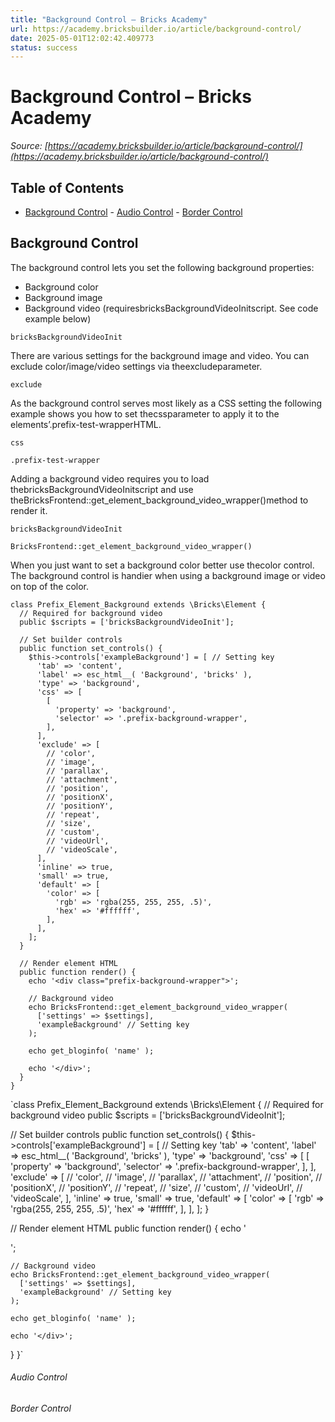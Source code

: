 ```yaml
---
title: "Background Control – Bricks Academy"
url: https://academy.bricksbuilder.io/article/background-control/
date: 2025-05-01T12:02:42.409773
status: success
---
```


# Background Control – Bricks Academy

*Source: [https://academy.bricksbuilder.io/article/background-control/](https://academy.bricksbuilder.io/article/background-control/)*

## Table of Contents

- [Background Control](#background-control)
        - [Audio Control](#audio-control)
        - [Border Control](#border-control)

## Background Control

The background control lets you set the following background properties:

- Background color
- Background image
- Background video (requiresbricksBackgroundVideoInitscript. See code example below)

`bricksBackgroundVideoInit`

There are various settings for the background image and video. You can exclude color/image/video settings via theexcludeparameter.

`exclude`

As the background control serves most likely as a CSS setting the following example shows you how to set thecssparameter to apply it to the elements’.prefix-test-wrapperHTML.

`css`

`.prefix-test-wrapper`

Adding a background video requires you to load thebricksBackgroundVideoInitscript and use theBricksFrontend::get_element_background_video_wrapper()method to render it.

`bricksBackgroundVideoInit`

`BricksFrontend::get_element_background_video_wrapper()`

When you just want to set a background color better use thecolor control. The background control is handier when using a background image or video on top of the color.

```
class Prefix_Element_Background extends \Bricks\Element {
  // Required for background video
  public $scripts = ['bricksBackgroundVideoInit'];

  // Set builder controls
  public function set_controls() {
    $this->controls['exampleBackground'] = [ // Setting key
      'tab' => 'content',
      'label' => esc_html__( 'Background', 'bricks' ),
      'type' => 'background',
      'css' => [
        [
          'property' => 'background',
          'selector' => '.prefix-background-wrapper',
        ],
      ],
      'exclude' => [
        // 'color',
        // 'image',
        // 'parallax',
        // 'attachment',
        // 'position',
        // 'positionX',
        // 'positionY',
        // 'repeat',
        // 'size',
        // 'custom',
        // 'videoUrl',
        // 'videoScale',
      ],
      'inline' => true,
      'small' => true,
      'default' => [
        'color' => [
          'rgb' => 'rgba(255, 255, 255, .5)',
          'hex' => '#ffffff',
        ],
      ],
    ];
  }

  // Render element HTML
  public function render() {
    echo '<div class="prefix-background-wrapper">';

    // Background video
    echo BricksFrontend::get_element_background_video_wrapper( 
      ['settings' => $settings], 
      'exampleBackground' // Setting key
    );

    echo get_bloginfo( 'name' );

    echo '</div>';
  }
}
```

`class Prefix_Element_Background extends \Bricks\Element {
  // Required for background video
  public $scripts = ['bricksBackgroundVideoInit'];

  // Set builder controls
  public function set_controls() {
    $this->controls['exampleBackground'] = [ // Setting key
      'tab' => 'content',
      'label' => esc_html__( 'Background', 'bricks' ),
      'type' => 'background',
      'css' => [
        [
          'property' => 'background',
          'selector' => '.prefix-background-wrapper',
        ],
      ],
      'exclude' => [
        // 'color',
        // 'image',
        // 'parallax',
        // 'attachment',
        // 'position',
        // 'positionX',
        // 'positionY',
        // 'repeat',
        // 'size',
        // 'custom',
        // 'videoUrl',
        // 'videoScale',
      ],
      'inline' => true,
      'small' => true,
      'default' => [
        'color' => [
          'rgb' => 'rgba(255, 255, 255, .5)',
          'hex' => '#ffffff',
        ],
      ],
    ];
  }

  // Render element HTML
  public function render() {
    echo '<div class="prefix-background-wrapper">';

    // Background video
    echo BricksFrontend::get_element_background_video_wrapper( 
      ['settings' => $settings], 
      'exampleBackground' // Setting key
    );

    echo get_bloginfo( 'name' );

    echo '</div>';
  }
}`

###### Audio Control

###### Border Control

